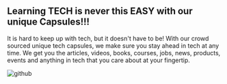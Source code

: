 ## Learning TECH is never this EASY with our unique Capsules!!!

It is hard to keep up with tech, but it doesn't have to be! With our crowd sourced unique tech capsules, we make sure you stay ahead in tech at any time. We get you the articles, videos, books, courses, jobs, news, products, events and anything in tech that you care about at your fingertip.

![github](https://github.com/tekcapsule/.github/assets/9839481/99aa09b0-3c7a-403d-a0ac-412e98363ab7)


<!--

**Here are some ideas to get you started:**

🙋‍♀️ A short introduction - what is your organization all about?
🌈 Contribution guidelines - how can the community get involved?
👩‍💻 Useful resources - where can the community find your docs? Is there anything else the community should know?
🍿 Fun facts - what does your team eat for breakfast?
🧙 Remember, you can do mighty things with the power of [Markdown](https://docs.github.com/github/writing-on-github/getting-started-with-writing-and-formatting-on-github/basic-writing-and-formatting-syntax)
-->
